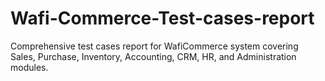 # Wafi-Commerce-Test-cases-report
Comprehensive test cases report for WafiCommerce system covering Sales, Purchase, Inventory, Accounting, CRM, HR, and Administration modules.
